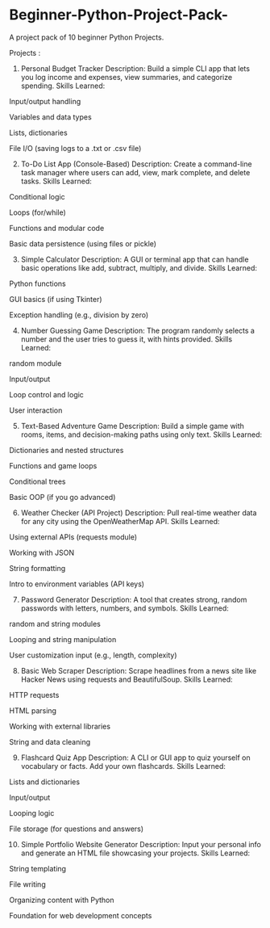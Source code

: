 # Beginner-Python-Project-Pack-
A project pack of 10 beginner Python Projects. 

Projects : 

1. Personal Budget Tracker
Description: Build a simple CLI app that lets you log income and expenses, view summaries, and categorize spending.
Skills Learned:

Input/output handling

Variables and data types

Lists, dictionaries

File I/O (saving logs to a .txt or .csv file)

2. To-Do List App (Console-Based)
Description: Create a command-line task manager where users can add, view, mark complete, and delete tasks.
Skills Learned:

Conditional logic

Loops (for/while)

Functions and modular code

Basic data persistence (using files or pickle)

3. Simple Calculator
Description: A GUI or terminal app that can handle basic operations like add, subtract, multiply, and divide.
Skills Learned:

Python functions

GUI basics (if using Tkinter)

Exception handling (e.g., division by zero)

4. Number Guessing Game
Description: The program randomly selects a number and the user tries to guess it, with hints provided.
Skills Learned:

random module

Input/output

Loop control and logic

User interaction

5. Text-Based Adventure Game
Description: Build a simple game with rooms, items, and decision-making paths using only text.
Skills Learned:

Dictionaries and nested structures

Functions and game loops

Conditional trees

Basic OOP (if you go advanced)

6. Weather Checker (API Project)
Description: Pull real-time weather data for any city using the OpenWeatherMap API.
Skills Learned:

Using external APIs (requests module)

Working with JSON

String formatting

Intro to environment variables (API keys)

7. Password Generator
Description: A tool that creates strong, random passwords with letters, numbers, and symbols.
Skills Learned:

random and string modules

Looping and string manipulation

User customization input (e.g., length, complexity)

8. Basic Web Scraper
Description: Scrape headlines from a news site like Hacker News using requests and BeautifulSoup.
Skills Learned:

HTTP requests

HTML parsing

Working with external libraries

String and data cleaning

9. Flashcard Quiz App
Description: A CLI or GUI app to quiz yourself on vocabulary or facts. Add your own flashcards.
Skills Learned:

Lists and dictionaries

Input/output

Looping logic

File storage (for questions and answers)

10. Simple Portfolio Website Generator
Description: Input your personal info and generate an HTML file showcasing your projects.
Skills Learned:

String templating

File writing

Organizing content with Python

Foundation for web development concepts

